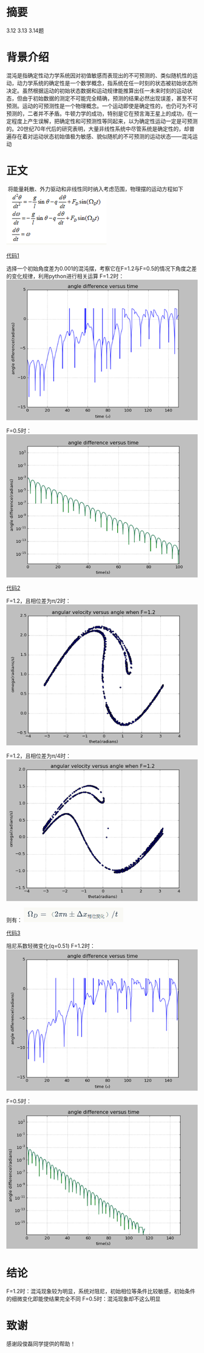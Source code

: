# 摘要
  3.12 3.13 3.14题
# 背景介绍
  混沌是指确定性动力学系统因对初值敏感而表现出的不可预测的、类似随机性的运动，动力学系统的确定性是一个数学概念，指系统在任一时刻的状态被初始状态所决定。虽然根据运动的初始状态数据和运动规律能推算出任一未来时刻的运动状态，但由于初始数据的测定不可能完全精确，预测的结果必然出现误差，甚至不可预测。运动的可预测性是一个物理概念。一个运动即使是确定性的，也仍可为不可预测的，二者并不矛盾。牛顿力学的成功，特别是它在预言海王星上的成功，在一定程度上产生误解，把确定性和可预测性等同起来，以为确定性运动一定是可预测的。20世纪70年代后的研究表明，大量非线性系统中尽管系统是确定性的，却普遍存在着对运动状态初始值极为敏感、貌似随机的不可预测的运动状态——混沌运动
# 正文
  将能量耗散、外力驱动和非线性同时纳入考虑范围，物理摆的运动方程如下
  ![](https://github.com/chry0329/compuational_physics_N2014301020159/blob/master/7-1.png)
  
  [代码1](https://github.com/chry0329/compuational_physics_N2014301020159/blob/master/7-1.py)
  
  选择一个初始角度差为0.001的混沌摆，考察它在F=1.2与F=0.5的情况下角度之差的变化规律，利用python进行相关运算
  F=1.2时：
  ![](https://github.com/chry0329/compuational_physics_N2014301020159/blob/master/7-2.png)
  
  F=0.5时：
  ![](https://github.com/chry0329/compuational_physics_N2014301020159/blob/master/7-3.png)
  
  [代码2](https://github.com/chry0329/compuational_physics_N2014301020159/blob/master/7-2.py)
  
  F=1.2，且相位差为π/2时：
  ![](https://github.com/chry0329/compuational_physics_N2014301020159/blob/master/7-4.png)
  
  F=1.2，且相位差为π/4时：
  ![](https://github.com/chry0329/compuational_physics_N2014301020159/blob/master/7-5.png)
  
  则有：
  ![](https://github.com/chry0329/compuational_physics_N2014301020159/blob/master/7-6.png)

  [代码3](https://github.com/chry0329/compuational_physics_N2014301020159/blob/master/7-3.py)
 
  阻尼系数轻微变化(q=0.51)
  F=1.2时：
  ![](https://github.com/chry0329/compuational_physics_N2014301020159/blob/master/7-7.png)
  
  F=0.5时：
  ![](https://github.com/chry0329/compuational_physics_N2014301020159/blob/master/7-8.png)
  
# 结论
  F=1.2时：混沌现象较为明显，系统对阻尼，初始相位等条件比较敏感，初始条件的细微变化即能使结果完全不同
  F=0.5时：混沌现象却不这么明显
# 致谢
  感谢段俊磊同学提供的帮助！
